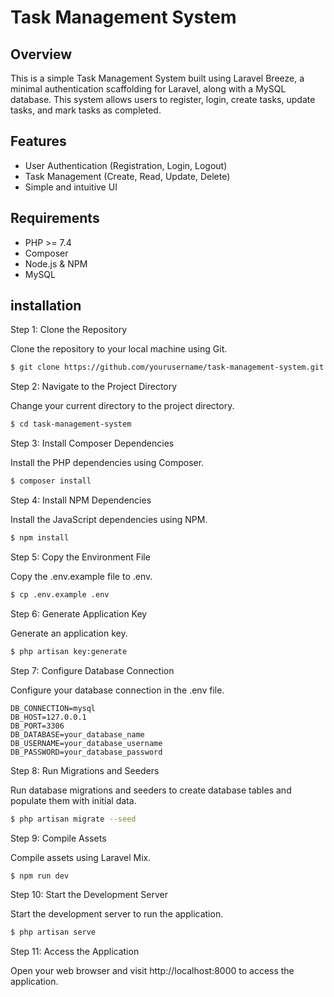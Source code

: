 # **Task Management System**

## Overview
This is a simple Task Management System built using Laravel Breeze, a minimal authentication scaffolding for Laravel, along with a MySQL database. This system allows users to register, login, create tasks, update tasks, and mark tasks as completed.

## Features
- User Authentication (Registration, Login, Logout)
- Task Management (Create, Read, Update, Delete)
- Simple and intuitive UI

## Requirements
- PHP >= 7.4
- Composer
- Node.js & NPM
- MySQL

## installation

Step 1: Clone the Repository

Clone the repository to your local machine using Git.
```bash
$ git clone https://github.com/yourusername/task-management-system.git
```

Step 2: Navigate to the Project Directory

Change your current directory to the project directory.
```bash
$ cd task-management-system
```
Step 3: Install Composer Dependencies

Install the PHP dependencies using Composer.
```bash
$ composer install
```

Step 4: Install NPM Dependencies

Install the JavaScript dependencies using NPM.
```bash
$ npm install
```

Step 5: Copy the Environment File

Copy the .env.example file to .env.
```bash
$ cp .env.example .env
```

Step 6: Generate Application Key

Generate an application key.
```bash
$ php artisan key:generate
```

Step 7: Configure Database Connection

Configure your database connection in the .env file.
```make
DB_CONNECTION=mysql
DB_HOST=127.0.0.1
DB_PORT=3306
DB_DATABASE=your_database_name
DB_USERNAME=your_database_username
DB_PASSWORD=your_database_password
```

Step 8: Run Migrations and Seeders

Run database migrations and seeders to create database tables and populate them with initial data.
```bash
$ php artisan migrate --seed
```

Step 9: Compile Assets

Compile assets using Laravel Mix.
```bash
$ npm run dev
```

Step 10: Start the Development Server

Start the development server to run the application.
```bash
$ php artisan serve
```

Step 11: Access the Application

Open your web browser and visit http://localhost:8000 to access the application.
